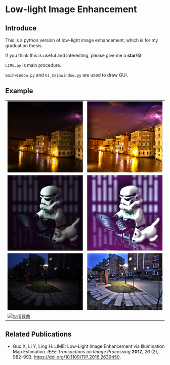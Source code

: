 # Low-light Image Enhancement

## Introduce

This is a python version of low-light image enhancement, which is for my graduation thesis.

If you think this is useful and interesting, please give me a **star**!😁

`LIME.py` is main procedure.

`mainwindow.py` and `Ui_mainwindow.py` are used to draw GUI.

## Example

<table>
	<tr>
    		<td><img src="data/1.bmp" alt="L1" width="300px"></td>
    		<td><img src="data/R1.bmp" alt="R1" width="300px"></td>
	</tr>
	<tr>
		<td><img src="data/7.bmp" alt="L2" width="300px"></td>
		<td><img src="data/R7.bmp" alt="R2" width="300px"></td>
	</tr>
	<tr>
		<td><img src="data/10.bmp" alt="L3" width="300px"></td>
		<td><img src="data/R10.bmp" alt="R3" width="300px"></td>
	</tr>
	<tr>
		<td colspan="2"><img src="resource/image/mainwindow.png" alt="应用截图" width="630px"></td>
	</tr>
</table>

## Related Publications

* Guo X, Li Y, Ling H. LIME: Low-Light Image Enhancement via Illumination Map Estimation. *IEEE Transactions on Image Processing* **2017**, *26* (2), 982–993. https://doi.org/10.1109/TIP.2016.2639450.
